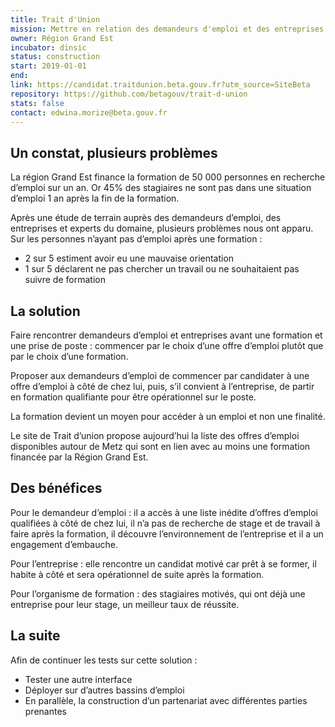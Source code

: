 ```yaml
---
title: Trait d'Union
mission: Mettre en relation des demandeurs d'emploi et des entreprises de la région Grand Est autour d'un projet de formation
owner: Région Grand Est
incubator: dinsic
status: construction
start: 2019-01-01
end:
link: https://candidat.traitdunion.beta.gouv.fr?utm_source=SiteBeta
repository: https://github.com/betagouv/trait-d-union
stats: false
contact: edwina.morize@beta.gouv.fr
---
```


## Un constat, plusieurs problèmes

La région Grand Est finance la formation de 50 000 personnes en recherche d’emploi sur un an. Or 45% des stagiaires ne sont pas dans une situation d’emploi 1 an après la fin de la formation. 

Après une étude de terrain auprès des demandeurs d’emploi, des entreprises et experts du domaine, plusieurs problèmes nous ont apparu. Sur les personnes n’ayant pas d’emploi après une formation : 
- 2 sur 5 estiment avoir eu une mauvaise orientation
- 1 sur 5 déclarent ne pas chercher un travail ou ne souhaitaient pas suivre de formation 

## La solution

Faire rencontrer demandeurs d’emploi et entreprises avant une formation et une prise de poste : commencer par le choix d’une offre d’emploi plutôt que par le choix d’une formation. 

Proposer aux demandeurs d’emploi de commencer par candidater à une offre d’emploi à côté de chez lui, puis, s’il convient à l’entreprise, de partir en formation qualifiante pour être opérationnel sur le poste. 

La formation devient un moyen pour accéder à un emploi et non une finalité. 

Le site de Trait d’union propose aujourd’hui la liste des offres d’emploi disponibles autour de Metz qui sont en lien avec au moins une formation financée par la Région Grand Est.  

## Des bénéfices

Pour le demandeur d’emploi : il a accès à une liste inédite d’offres d’emploi qualifiées à côté de chez lui, il n’a pas de recherche de stage et de travail à faire après la formation, il découvre l’environnement de l’entreprise et il a un engagement d’embauche.

Pour l’entreprise : elle rencontre un candidat motivé car prêt à se former, il habite à côté et sera opérationnel de suite après la formation.

Pour l’organisme de formation : des stagiaires motivés, qui ont déjà une entreprise pour leur stage, un meilleur taux de réussite.

## La suite

Afin de continuer les tests sur cette solution : 
-	Tester une autre interface
-	Déployer sur d’autres bassins d’emploi 
-	En parallèle, la construction d’un partenariat avec différentes parties prenantes
